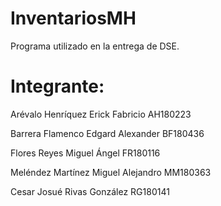 # InventariosMH
Programa utilizado en la entrega de DSE.

# Integrante:

Arévalo Henríquez	Erick Fabricio		AH180223

Barrera Flamenco	Edgard Alexander	BF180436

Flores Reyes		Miguel Ángel		FR180116

Meléndez Martínez	Miguel Alejandro	MM180363

Cesar Josué Rivas González		RG180141
